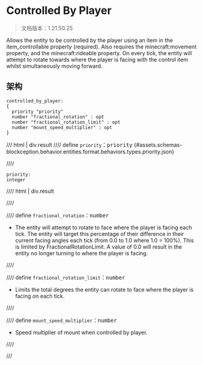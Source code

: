 # Controlled By Player

> 文档版本：1.21.50.25

Allows the entity to be controlled by the player using an item in the item_controllable property (required). Also requires the minecraft:movement property, and the minecraft:rideable property. On every tick, the entity will attempt to rotate towards where the player is facing with the control item whilst simultaneously moving forward.

## 架构

```mcschema
controlled_by_player:
{
  priority "priority"
  number "fractional_rotation" : opt
  number "fractional_rotation_limit" : opt
  number "mount_speed_multiplier" : opt
}

```

/// html | div.result
//// define
`priority`：<samp>priority</samp> {#assets.schemas-blockception.behavior.entities.format.behaviors.types.priority.json}


////

```mcschema
priority:
integer

```

//// html | div.result

////



//// define
`fractional_rotation`：<samp>number</samp>

- The entity will attempt to rotate to face where the player is facing each tick. The entity will target this percentage of their difference in their current facing angles each tick (from 0.0 to 1.0 where 1.0 = 100%). This is limited by FractionalRotationLimit. A value of 0.0 will result in the entity no longer turning to where the player is facing.


////


//// define
`fractional_rotation_limit`：<samp>number</samp>

- Limits the total degrees the entity can rotate to face where the player is facing on each tick.


////


//// define
`mount_speed_multiplier`：<samp>number</samp>

- Speed multiplier of mount when controlled by player.


////


///

